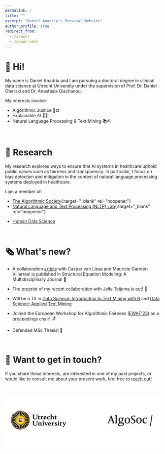 ```yaml
---
permalink: /
title: ""
excerpt: "Daniel Anadria's Personal Website"
author_profile: true
redirect_from: 
  - /about/
  - /about.html
---
```

👋 Hi!  
======

My name is Daniel Anadria and I am pursuing a doctoral degree in clinical data science at Utrecht University under the supervision of Prof. Dr. Daniel Oberski and Dr. Anastasia Giachanou.

My interests involve:

- Algorithmic Justice 🤖⚖️
- Explainable AI 🔎🦾
- Natural Language Processing & Text Mining 📚⛏️


<!--I have a background in text mining, applied data science, methodology and statistics, and research psychology.  -->

<!-- I mostly use: 

![Python](https://img.shields.io/badge/-Python-05122A?style=flat&logo=python)&nbsp;
![Jupyter](https://img.shields.io/badge/-Jupyter-05122A?style=flat&logo=Jupyter)&nbsp;
![R (Statistics)](https://img.shields.io/badge/-R-05122A?style=flat&logo=R&logoColor=276DC3)&nbsp;
![RStudio](https://img.shields.io/badge/-RStudio-05122A?style=flat&logo=rstudio)&nbsp;
![Git](https://img.shields.io/badge/-Git-05122A?style=flat&logo=git)&nbsp;
![GitHub](https://img.shields.io/badge/-GitHub-05122A?style=flat&logo=github)&nbsp;
![Markdown](https://img.shields.io/badge/-Markdown-05122A?style=flat&logo=markdown)&nbsp;
![LaTeX](https://img.shields.io/badge/-LaTeX-05122A?logo=LaTeX)&nbsp;-->

<br>

🔬 Research 
======

My research explores ways to ensure that AI systems in healthcare uphold public values such as fairness and transparency. In particular, I focus on bias detection and mitigation in the context of natural language processing systems deployed in healthcare.


I am a member of:

- [The Algorithmic Society](https://algosoc.org/){:target="_blank" rel="noopener"}
- [Natural Language and Text Processing (NLTP) Lab](https://nlp.sites.uu.nl/){:target="_blank" rel="noopener"}
<!-- - [Mice Team](https://www.uu.nl/en/organisation/methodology-and-statistics/missing-data){:target="_blank" rel="noopener"} -->
- [Human Data Science](https://hds.sites.uu.nl/researchers/)


<!-- I am a rising statistician and a data scientist in the final year 
of [MSc Methodology and Statistics](https://www.uu.nl/en/organisation/methodology-and-statistics/master-msbbss){:target="_blank" rel="noopener"} 
at [Utrecht University](https://uu.nl/en){:target="_blank" rel="noopener"}.  -->
<!-- My primary project is the development of a new feature attribution technique for transformer language models such as BERT 
which can be used to explain which words, phrases and sentences are driving their predictions.
I am always curious and in awe about something.
This is reflected in my side projects which I greatly enjoy:
- Collaboration on an article about best practices in latent class analysis using free open source software
- Collaboration on the implementation of state-of-the-art feature selection methods for the R package `mice` (Multivariate Imputation by Chained Equations) -->

<br>

🗞️ What's new? 
======
- A collaboration [article](https://doi.org/10.1080/10705511.2023.2250920) with Caspar van Lissa and Mauricio Garnier-Villarreal is published in Structural Equation Modeling: A Multidisciplinary Journal 🥳

- The [preprint](https://psyarxiv.com/67zmt/) of my recent collaboration with Jelle Teijema is out! 🙌
- Will be a TA in [Data Science: Introduction to Text Mining with R](https://utrechtsummerschool.nl/courses/social-sciences/data-science-introduction-to-text-mining-with-r) and [Data Science: Applied Text Mining](https://utrechtsummerschool.nl/courses/social-sciences/data-science-applied-text-mining)
- Joined the European Workshop for Algorithmic Fairness ([EWAF'23](https://sites.google.com/view/ewaf23/)) as a proceedings chair! 🪑
- Defended MSc Thesis! 🎉
<br>

🤝 Want to get in touch?
======

If you share these interests, are interested in one of my past projects, or would like to consult me about your present work, feel free to [reach out!](mailto:danadria@uu.nl)


<br><br>
![logos](/images/logos.png)



